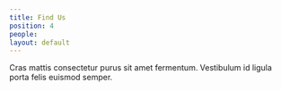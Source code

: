 ```yaml
---
title: Find Us
position: 4
people: 
layout: default
---
```


Cras mattis consectetur purus sit amet fermentum. Vestibulum id ligula porta felis euismod semper.